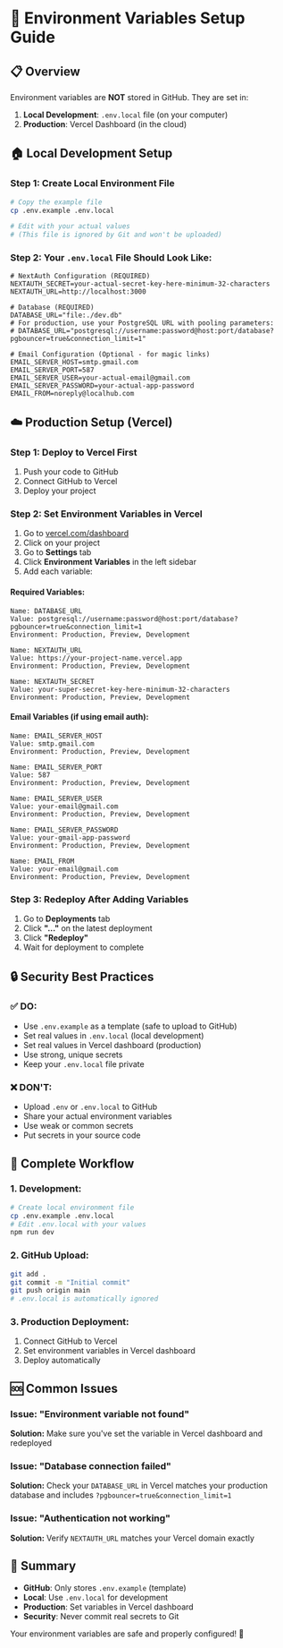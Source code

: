 # 🔐 Environment Variables Setup Guide

## 📋 Overview

Environment variables are **NOT** stored in GitHub. They are set in:
1. **Local Development**: `.env.local` file (on your computer)
2. **Production**: Vercel Dashboard (in the cloud)

## 🏠 Local Development Setup

### Step 1: Create Local Environment File
```bash
# Copy the example file
cp .env.example .env.local

# Edit with your actual values
# (This file is ignored by Git and won't be uploaded)
```

### Step 2: Your `.env.local` File Should Look Like:
```env
# NextAuth Configuration (REQUIRED)
NEXTAUTH_SECRET=your-actual-secret-key-here-minimum-32-characters
NEXTAUTH_URL=http://localhost:3000

# Database (REQUIRED)
DATABASE_URL="file:./dev.db"
# For production, use your PostgreSQL URL with pooling parameters:
# DATABASE_URL="postgresql://username:password@host:port/database?pgbouncer=true&connection_limit=1"

# Email Configuration (Optional - for magic links)
EMAIL_SERVER_HOST=smtp.gmail.com
EMAIL_SERVER_PORT=587
EMAIL_SERVER_USER=your-actual-email@gmail.com
EMAIL_SERVER_PASSWORD=your-actual-app-password
EMAIL_FROM=noreply@localhub.com
```

## ☁️ Production Setup (Vercel)

### Step 1: Deploy to Vercel First
1. Push your code to GitHub
2. Connect GitHub to Vercel
3. Deploy your project

### Step 2: Set Environment Variables in Vercel
1. Go to [vercel.com/dashboard](https://vercel.com/dashboard)
2. Click on your project
3. Go to **Settings** tab
4. Click **Environment Variables** in the left sidebar
5. Add each variable:

#### **Required Variables:**
```
Name: DATABASE_URL
Value: postgresql://username:password@host:port/database?pgbouncer=true&connection_limit=1
Environment: Production, Preview, Development

Name: NEXTAUTH_URL
Value: https://your-project-name.vercel.app
Environment: Production, Preview, Development

Name: NEXTAUTH_SECRET
Value: your-super-secret-key-here-minimum-32-characters
Environment: Production, Preview, Development
```

#### **Email Variables (if using email auth):**
```
Name: EMAIL_SERVER_HOST
Value: smtp.gmail.com
Environment: Production, Preview, Development

Name: EMAIL_SERVER_PORT
Value: 587
Environment: Production, Preview, Development

Name: EMAIL_SERVER_USER
Value: your-email@gmail.com
Environment: Production, Preview, Development

Name: EMAIL_SERVER_PASSWORD
Value: your-gmail-app-password
Environment: Production, Preview, Development

Name: EMAIL_FROM
Value: your-email@gmail.com
Environment: Production, Preview, Development
```

### Step 3: Redeploy After Adding Variables
1. Go to **Deployments** tab
2. Click **"..."** on the latest deployment
3. Click **"Redeploy"**
4. Wait for deployment to complete

## 🔒 Security Best Practices

### ✅ DO:
- Use `.env.example` as a template (safe to upload to GitHub)
- Set real values in `.env.local` (local development)
- Set real values in Vercel dashboard (production)
- Use strong, unique secrets
- Keep your `.env.local` file private

### ❌ DON'T:
- Upload `.env` or `.env.local` to GitHub
- Share your actual environment variables
- Use weak or common secrets
- Put secrets in your source code

## 🚀 Complete Workflow

### 1. Development:
```bash
# Create local environment file
cp .env.example .env.local
# Edit .env.local with your values
npm run dev
```

### 2. GitHub Upload:
```bash
git add .
git commit -m "Initial commit"
git push origin main
# .env.local is automatically ignored
```

### 3. Production Deployment:
1. Connect GitHub to Vercel
2. Set environment variables in Vercel dashboard
3. Deploy automatically

## 🆘 Common Issues

### Issue: "Environment variable not found"
**Solution:** Make sure you've set the variable in Vercel dashboard and redeployed

### Issue: "Database connection failed"
**Solution:** Check your `DATABASE_URL` in Vercel matches your production database and includes `?pgbouncer=true&connection_limit=1`

### Issue: "Authentication not working"
**Solution:** Verify `NEXTAUTH_URL` matches your Vercel domain exactly

## 📝 Summary

- **GitHub**: Only stores `.env.example` (template)
- **Local**: Use `.env.local` for development
- **Production**: Set variables in Vercel dashboard
- **Security**: Never commit real secrets to Git

Your environment variables are safe and properly configured! 🔐

